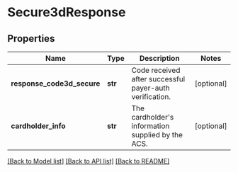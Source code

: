 # Secure3dResponse

## Properties
Name | Type | Description | Notes
------------ | ------------- | ------------- | -------------
**response_code3d_secure** | **str** | Code received after successful payer-auth verification. | [optional] 
**cardholder_info** | **str** | The cardholder&#39;s information supplied by the ACS. | [optional] 

[[Back to Model list]](../README.md#documentation-for-models) [[Back to API list]](../README.md#documentation-for-api-endpoints) [[Back to README]](../README.md)


